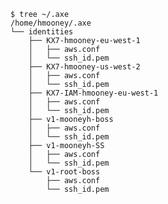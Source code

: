 
    $ tree ~/.axe
    /home/hmooney/.axe
    └── identities
        ├── KX7-hmooney-eu-west-1
        │   ├── aws.conf
        │   └── ssh_id.pem
        ├── KX7-hmooney-us-west-2
        │   ├── aws.conf
        │   └── ssh_id.pem
        ├── KX7-IAM-hmooney-eu-west-1
        │   ├── aws.conf
        │   └── ssh_id.pem
        ├── v1-mooneyh-boss
        │   ├── aws.conf
        │   └── ssh_id.pem
        ├── v1-mooneyh-SS
        │   ├── aws.conf
        │   └── ssh_id.pem
        └── v1-root-boss
            ├── aws.conf
            └── ssh_id.pem
